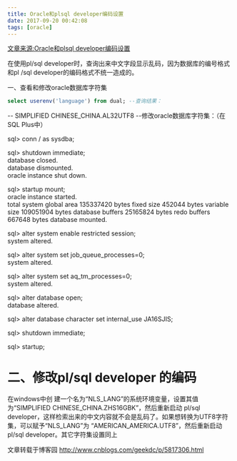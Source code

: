 ```yaml
---
title: Oracle和plsql developer编码设置
date: 2017-09-20 00:42:08
tags: [oracle]
---
```

[文章来源:Oracle和plsql developer编码设置](http://blog.csdn.net/u011229848/article/details/78039477)

在使用pl/sql developer时，查询出来中文字段显示乱码，因为数据库的编号格式和pl /sql developer的编码格式不统一造成的。

一、查看和修改oracle数据库字符集

```sql
select userenv('language') from dual; --查询结果： 
```
-- SIMPLIFIED CHINESE_CHINA.AL32UTF8 
--修改oracle数据库字符集：（在SQL Plus中） 

sql> conn / as sysdba; 

sql> shutdown immediate; 
 <br/>database closed. 
 <br/>database dismounted. 
 <br/>oracle instance shut down. 
 
sql> startup mount; 
<br/>oracle instance started. 
<br/>total system global area 135337420 bytes fixed size 452044 bytes variable size 109051904 bytes database buffers 25165824 bytes redo buffers 667648 bytes database mounted. 
 
sql> alter system enable restricted session;
<br/>system altered. 
 
sql> alter system set job_queue_processes=0; 
<br/>system altered. 
  
 sql> alter system set aq_tm_processes=0; 
<br/>system altered. 

sql> alter database open; 
 <br/>database altered. 
 
 sql> alter database character set internal_use JA16SJIS; 
 
 sql> shutdown immediate;
  
 sql> startup;

# 二、修改pl/sql developer 的编码

在windows中创 建一个名为“NLS_LANG”的系统环境变量，设置其值为“SIMPLIFIED CHINESE_CHINA.ZHS16GBK”，然后重新启动 pl/sql developer，这样检索出来的中文内容就不会是乱码了。如果想转换为UTF8字符集，可以赋予“NLS_LANG”为 “AMERICAN_AMERICA.UTF8”，然后重新启动 pl/sql developer。其它字符集设置同上

文章转载于博客园 http://www.cnblogs.com/geekdc/p/5817306.html
